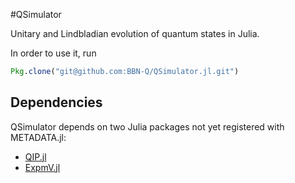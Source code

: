 #QSimulator

Unitary and Lindbladian evolution of quantum states in Julia.

In order to use it, run 

```julia
Pkg.clone("git@github.com:BBN-Q/QSimulator.jl.git")
```

## Dependencies

QSimulator depends on two Julia packages not yet registered with METADATA.jl:
* [QIP.jl](https://bitbucket.org/marcusps/qip.jl)
* [ExpmV.jl](https://github.com/marcusps/ExpmV.jl)
